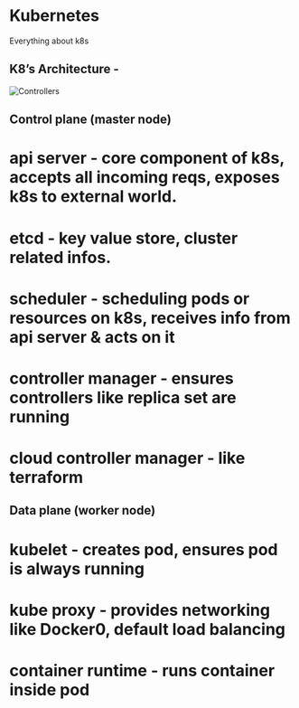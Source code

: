 # Kubernetes
Everything about k8s
## K8’s Architecture -
 
![Controllers](https://github.com/user-attachments/assets/153f3903-daa5-40dd-aadf-2010e1063121)
## Control plane (master node)
# api server - core component of k8s, accepts all incoming  reqs, exposes k8s to external world.
# etcd - key value store, cluster related infos.
# scheduler - scheduling pods or resources on k8s, receives info from api server & acts on it
# controller manager - ensures controllers like replica set are running
# cloud controller manager - like terraform

## Data plane (worker node)
# kubelet - creates pod, ensures pod is always running
# kube proxy - provides networking like Docker0, default load balancing
# container runtime - runs container inside pod
